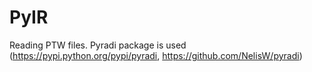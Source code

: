 # PyIR
Reading PTW files. Pyradi package is used (https://pypi.python.org/pypi/pyradi, https://github.com/NelisW/pyradi)
